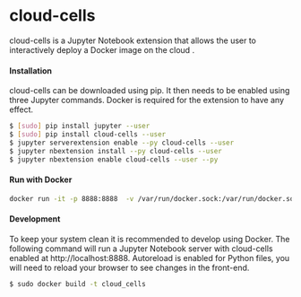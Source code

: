 # cloud-cells

cloud-cells is a Jupyter Notebook extension that allows the user to interactively deploy a Docker image on the cloud .

#### Installation
cloud-cells
 can be downloaded using pip. It then needs to be enabled using three Jupyter commands. Docker is required for the extension 
 to have any effect.

```bash
$ [sudo] pip install jupyter --user
$ [sudo] pip install cloud-cells --user
$ jupyter serverextension enable --py cloud-cells --user
$ jupyter nbextension install --py cloud-cells --user
$ jupyter nbextension enable cloud-cells --user --py
```


#### Run with Docker
```bash
docker run -it -p 8888:8888  -v /var/run/docker.sock:/var/run/docker.sock qcdis/cloud-cells 
```

#### Development
To keep your system clean it is recommended to develop using Docker. The following command will run a Jupyter Notebook 
server with cloud-cells enabled at http://localhost:8888. Autoreload is enabled for Python files, you will need to reload 
your browser to see changes in the front-end.

```bash
$ sudo docker build -t cloud_cells
```